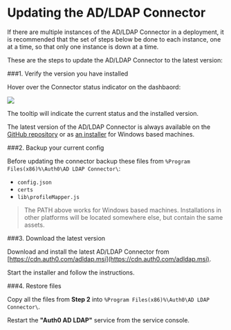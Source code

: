 # Updating the AD/LDAP Connector

If there are multiple instances of the AD/LDAP Connector in a deployment, it is recommended that the set of steps below be done to each instance, one at a time, so that only one instance is down at a time.

These are the steps to update the AD/LDAP Connector to the latest version:

###1. Verify the version you have installed

Hover over the Connector status indicator on the dashbaord:

![](img/adldap-connector-version.png)

The tooltip will indicate the current status and the installed version.

The latest version of the AD/LDAP Connector is always available on the [GitHub repository](https://github.com/auth0/ad-ldap-connector/commits/master) or as [an installer](https://cdn.auth0.com/adldap.msi) for Windows based machines. 

###2. Backup your current config

Before updating the connector backup these files from `%Program Files(x86)%\Auth0\AD LDAP Connector\`:
  -  `config.json`
  -  `certs`
  -  `lib\profileMapper.js`

> The PATH above works for Windows based machines. Installations in other platforms will be located somewhere else, but contain the same assets. 

###3. Download the latest version

Download and install the latest AD/LDAP Connector from [https://cdn.auth0.com/adldap.msi](https://cdn.auth0.com/adldap.msi).

Start the installer and follow the instructions.

###4. Restore files

Copy all the files from __Step 2__ into `%Program Files(x86)%\Auth0\AD LDAP Connector\`.

Restart the **"Auth0 AD LDAP"** service from the service console.
